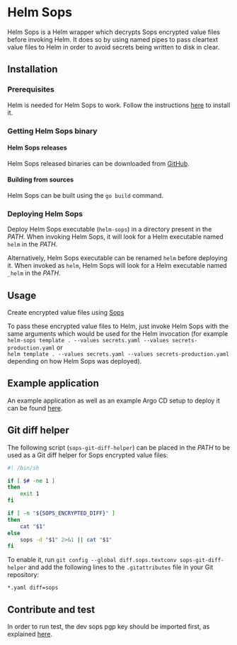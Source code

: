 # Helm Sops

Helm Sops is a Helm wrapper which decrypts Sops encrypted value files before invoking Helm. It does so by using named pipes to pass cleartext value files to Helm in order to avoid secrets being written to disk in clear.

## Installation

### Prerequisites

Helm is needed for Helm Sops to work. Follow the instructions [here](https://helm.sh/docs/intro/install/) to install it.

### Getting Helm Sops binary

#### Helm Sops releases

Helm Sops released binaries can be downloaded from [GitHub](https://github.com/camptocamp/helm-sops/releases).

#### Building from sources

Helm Sops can be built using the `go build` command.

### Deploying Helm Sops

Deploy Helm Sops executable (`helm-sops`) in a directory present in the *PATH*. When invoking Helm Sops, it will look for a Helm executable named `helm` in the *PATH*.

Alternatively, Helm Sops executable can be renamed `helm` before deploying it. When invoked as `helm`, Helm Sops will look for a Helm executable named `_helm` in the *PATH*.

## Usage

Create encrypted value files using [Sops](https://github.com/mozilla/sops)

To pass these encrypted value files to Helm, just invoke Helm Sops with the same arguments which would be used for the Helm invocation (for example  
`helm-sops template . --values secrets.yaml --values secrets-production.yaml` or  
`helm template . --values secrets.yaml --values secrets-production.yaml`  
depending on how Helm Sops was deployed).

## Example application

An example application as well as an example Argo CD setup to deploy it can be found [here](https://github.com/camptocamp/argocd-helm-sops-example).

## Git diff helper

The following script (`sops-git-diff-helper`) can be placed in the *PATH* to be used as a Git diff helper for Sops encrypted value files:

```sh
#! /bin/sh

if [ $# -ne 1 ]
then
	exit 1
fi

if [ -n "${SOPS_ENCRYPTED_DIFF}" ]
then
	cat "$1"
else
	sops -d "$1" 2>&1 || cat "$1"
fi
```

To enable it, run `git config --global diff.sops.textconv sops-git-diff-helper` and add the following lines to the `.gitattributes` file in your Git repository:

```
*.yaml diff=sops
```

## Contribute and test
In order to run test, the dev sops pgp key should be imported first, as explained [here](https://github.com/getsops/sops?tab=readme-ov-file#21test-with-the-dev-pgp-key).
